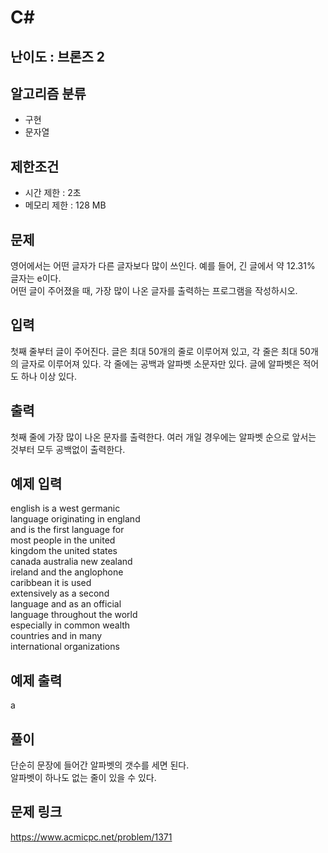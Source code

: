 # C#

## 난이도 : 브론즈 2

## 알고리즘 분류
  - 구현
  - 문자열

## 제한조건
  - 시간 제한 : 2초
  - 메모리 제한 : 128 MB

## 문제
영어에서는 어떤 글자가 다른 글자보다 많이 쓰인다. 예를 들어, 긴 글에서 약 12.31% 글자는 e이다.<br/>
어떤 글이 주어졌을 때, 가장 많이 나온 글자를 출력하는 프로그램을 작성하시오.<br/>


## 입력
첫째 줄부터 글이 주어진다. 글은 최대 50개의 줄로 이루어져 있고, 각 줄은 최대 50개의 글자로 이루어져 있다. 각 줄에는 공백과 알파벳 소문자만 있다. 글에 알파벳은 적어도 하나 이상 있다.<br/>


## 출력
첫째 줄에 가장 많이 나온 문자를 출력한다. 여러 개일 경우에는 알파벳 순으로 앞서는 것부터 모두 공백없이 출력한다.<br/>


## 예제 입력
english is a west germanic<br/>
language originating in england<br/>
and is the first language for<br/>
most people in the united<br/>
kingdom the united states<br/>
canada australia new zealand<br/>
ireland and the anglophone<br/>
caribbean it is used<br/>
extensively as a second<br/>
language and as an official<br/>
language throughout the world<br/>
especially in common wealth<br/>
countries and in many<br/>
international organizations<br/>


## 예제 출력
a<br/>


## 풀이
단순히 문장에 들어간 알파벳의 갯수를 세면 된다.<br/>
알파벳이 하나도 없는 줄이 있을 수 있다.<br/>


## 문제 링크
https://www.acmicpc.net/problem/1371